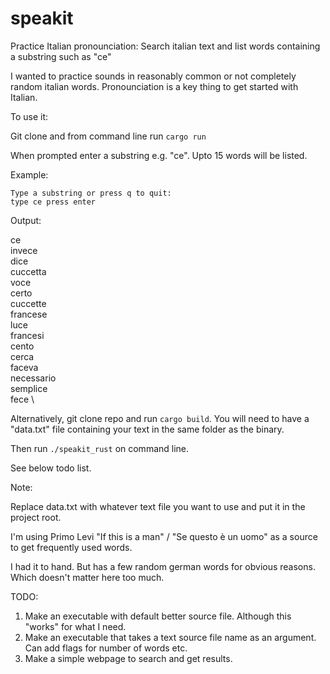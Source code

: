# speakit
Practice Italian pronounciation: Search italian text and list words containing a substring such as "ce"

I wanted to practice sounds in reasonably common or not completely random italian words. 
Pronounciation is a key thing to get started with Italian.

To use it:

Git clone and from command line run `cargo run`

When prompted enter a substring e.g. "ce". Upto 15 words will be listed.

Example: 

`Type a substring or press q to quit:` \
`type ce press enter` 

Output: 

ce \
invece \
dice \
cuccetta \
voce \
certo \
cuccette \
francese \
luce \
francesi \
cento \
cerca \
faceva \
necessario \
semplice \
fece \

Alternatively, git clone repo and run `cargo build`. You will need to have a "data.txt" file containing your text in the same folder as the binary.

Then run `./speakit_rust` on command line. 

See below todo list.

Note: 

Replace data.txt with whatever text file you want to use and put it in the project root. 

I'm using Primo Levi "If this is a man" / "Se questo è un uomo" as a source to get frequently used words.

I had it to hand. But has a few random german words for obvious reasons. Which doesn't matter here too much.

TODO:

1. Make an executable with default better source file. Although this "works" for what I need.
2. Make an executable that takes a text source file name as an argument. Can add flags for number of words etc. 
3. Make a simple webpage to search and get results.



